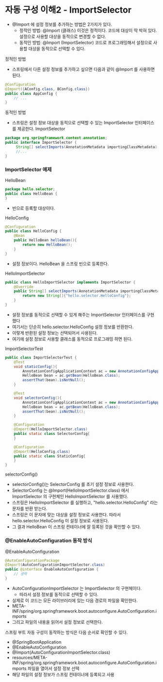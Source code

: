 # 자동 구성 이해2 - ImportSelector

- @Import 에 설정 정보를 추가하는 방법은 2가지가 있다.
  - 정적인 방법: @Import (클래스) 이것은 정적이다. 코드에 대상이 딱 박혀 있다. 설정으로 사용할 대상을 동적으로 변경할 수 없다.
  - 동적인 방법: @Import (ImportSelector) 코드로 프로그래밍해서 설정으로 사용할 대상을 동적으로 선택할 수 있다.

정적인 방법
- 스프링에서 다른 설정 정보를 추가하고 싶으면 다음과 같이 @Import 를 사용하면 된다.
```java
@Configuration
@Import({AConfig.class, BConfig.class})
public class AppConfig {
    // ...
}
```

동적인 방법
- 스프링은 설정 정보 대상을 동적으로 선택할 수 있는 ImportSelector 인터페이스를 제공한다.
ImportSelector
```java
package org.springframework.context.annotation;
public interface ImportSelector {
     String[] selectImports(AnnotationMetadata importingClassMetadata);
     //...
}
```

### ImportSelector 예제

HelloBean
```java
package hello.selector;
public class HelloBean {
}
```
- 빈으로 등록할 대상이다.

HelloConfig
```java
@Configuration
public class HelloConfig {
    @Bean
    public HelloBean helloBean(){
        return new HelloBean();
    }
}
```
- 설정 정보이다. HelloBean 을 스프링 빈으로 등록한다.

HelloImportSelector
```java
public class HelloImportSelector implements ImportSelector {
    @Override
    public String[] selectImports(AnnotationMetadata importingClassMetadata) {
        return new String[]{"hello.selector.HelloConfig"};
    }
}
```
- 설정 정보를 동적으로 선택할 수 있게 해주는 ImportSelector 인터페이스를 구현했다
- 여기서는 단순히 hello.selector.HelloConfig 설정 정보를 반환한다.
- 이렇게 반환된 설정 정보는 선택되어서 사용된다.
- 여기에 설정 정보로 사용할 클래스를 동적으로 프로그래밍 하면 된다.

ImportSelectorTest
```java
public class ImportSelectorTest {
    @Test
    void staticConfig(){
        AnnotationConfigApplicationContext ac = new AnnotationConfigApplicationContext(StaticConfig.class);
        HelloBean bean = ac.getBean(HelloBean.class);
        assertThat(bean).isNotNull();
    }

    @Test
    void selectorConfig(){
        AnnotationConfigApplicationContext ac = new AnnotationConfigApplicationContext(SelectorConfig.class);
        HelloBean bean = ac.getBean(HelloBean.class);
        assertThat(bean).isNotNull();
    }

    @Configuration
    @Import(HelloImportSelector.class)
    public static class SelectorConfig{
    }

    @Configuration
    @Import(HelloConfig.class)
    public static class StaticConfig{
    }
}
```
selectorConfig()
- selectorConfig()는 SelectorConfig 를 초기 설정 정보로 사용한다.
- SelectorConfig 는 @Import(HelloImportSelector.class) 에서 ImportSelector 의 구현체인 HelloImportSelector 를 사용했다.
- 스프링은 HelloImportSelector 를 실행하고, "hello.selector.HelloConfig" 라는 문자를 반환 받는다.
- 스프링은 이 문자에 맞는 대상을 설정 정보로 사용한다. 따라서 hello.selector.HelloConfig 이 설정 정보로 사용된다.
- 그 결과 HelloBean 이 스프링 컨테이너에 잘 등록된 것을 확인할 수 있다.

### @EnableAutoConfiguration 동작 방식

@EnableAutoConfiguration
```java
@AutoConfigurationPackage
@Import(AutoConfigurationImportSelector.class)
public @interface EnableAutoConfiguration {
    // 생략 
}
```
- AutoConfigurationImportSelector 는 ImportSelector 의 구현체이다. 
  - 따라서 설정 정보를 동적으로 선택할 수 있다.
- 실제로 이 코드는 모든 라이브러리에 있는 다음 경로의 파일을 확인한다.
- META-INF/spring/org.springframework.boot.autoconfigure.AutoConfiguration.imports
- 그리고 파일의 내용을 읽어서 설정 정보로 선택한다.

스프링 부트 자동 구성이 동작하는 방식은 다음 순서로 확인할 수 있다.
- @SpringBootApplication 
- @EnableAutoConfiguration 
- @Import(AutoConfigurationImportSelector.class)
- resources/META-INF/spring/org.springframework.boot.autoconfigure.AutoConfiguration.imports 파일을 열어서 설정
  정보 선택
- 해당 파일의 설정 정보가 스프링 컨테이너에 등록되고 사용
